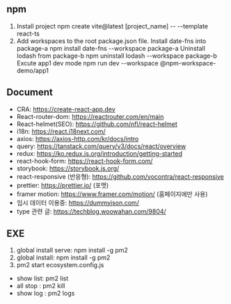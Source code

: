 ## npm
1. Install project
    npm create vite@latest [project_name] -- --template react-ts
2. Add workspaces to the root package.json file.
    Install date-fns into package-a
        npm install date-fns --workspace package-a 
    Uninstall lodash from package-b
        npm uninstall lodash --workspace package-b 
    Excute app1 dev mode 
        npm run dev --workspace @npm-workspace-demo/app1
    


## Document
- CRA: https://create-react-app.dev
- React-router-dom: https://reactrouter.com/en/main
- React-helmet(SEO): https://github.com/nfl/react-helmet
- i18n: https://react.i18next.com/
- axios: https://axios-http.com/kr/docs/intro
- query: https://tanstack.com/query/v3/docs/react/overview
- redux: https://ko.redux.js.org/introduction/getting-started
- react-hook-form: https://react-hook-form.com/
- storybook: https://storybook.js.org/
- react-responsive (반응형): https://github.com/yocontra/react-responsive
- prettier: https://prettier.io/ (포맷)
- framer motion: https://www.framer.com/motion/ (홈페이지에만 사용)
- 임시 데이터 이용중: https://dummyjson.com/
- type 관련 글: https://techblog.woowahan.com/9804/


## EXE
1. global install serve: npm install -g pm2
2. global install: npm install -g pm2
3. pm2 start ecosystem.config.js
- show list: pm2 list
- all stop : pm2 kill
- show log : pm2 logs